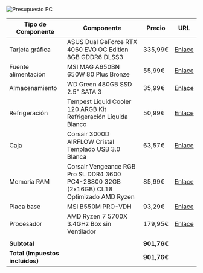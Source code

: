 
![Presupuesto PC](URL_DE_LA_IMAGEN)



| Tipo de Componente | Componente                                                                                           | Precio           | URL |
|--------------------|------------------------------------------------------------------------------------------------------|------------------|-----|
| Tarjeta gráfica    | ASUS Dual GeForce RTX 4060 EVO OC Edition 8GB GDDR6 DLSS3                                           | 335,99€          | [Enlace](https://www.pccomponentes.com/asus-dual-geforce-rtx-4060-evo-oc-edition-8gb-gddr6-dlss3) |
| Fuente alimentación| MSI MAG A650BN 650W 80 Plus Bronze                                                                  | 55,99€           | [Enlace](https://www.pccomponentes.com/msi-mag-a650bn-650w-80-plus-bronze) |
| Almacenamiento     | WD Green 480GB SSD 2.5" SATA 3                                                                      | 35,99€           | [Enlace](https://www.pccomponentes.com/wd-green-480gb-ssd-25-sata-3) |
| Refrigeración      | Tempest Liquid Cooler 120 ARGB Kit Refrigeración Líquida Blanco                                     | 50,99€           | [Enlace](https://www.pccomponentes.com/tempest-liquid-cooler-120-argb-kit-refrigeracion-liquida-blanco) |
| Caja               | Corsair 3000D AIRFLOW Cristal Templado USB 3.0 Blanca                                               | 63,57€           | [Enlace](https://www.pccomponentes.com/corsair-3000d-airflow-cristal-templado-usb-30-blanca) |
| Memoria RAM        | Corsair Vengeance RGB Pro SL DDR4 3600 PC4-28800 32GB (2x16GB) CL18 Optimizado AMD Ryzen            | 85,99€           | [Enlace](https://www.pccomponentes.com/corsair-vengeance-rgb-pro-sl-ddr4-3600-pc4-28800-32gb-2x16gb-cl18-optimizado-amd-ryzen) |
| Placa base         | MSI B550M PRO-VDH                                                                                   | 93,29€           | [Enlace](https://www.pccomponentes.com/msi-b550m-pro-vdh) |
| Procesador         | AMD Ryzen 7 5700X 3.4GHz Box sin Ventilador                                                         | 179,95€          | [Enlace](https://www.pccomponentes.com/amd-ryzen-7-5700x-34ghz-box-sin-ventilador) |
|                    |                                                                                                     |                  |     |
| **Subtotal**       |                                                                                                     | **901,76€**      |     |
| **Total (Impuestos incluidos)** |                                                                                        | **901,76€**      |     |


